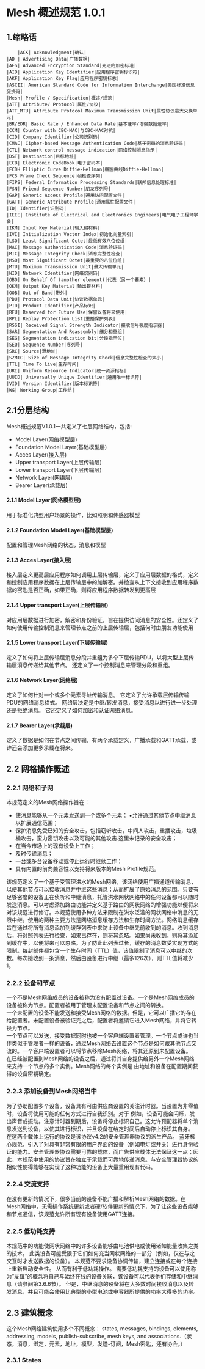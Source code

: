 # Mesh 概述规范 1.0.1

## 1.缩略语
        |ACK| Acknowledgment|确认|
	|AD | Advertising Data|广播数据|
	|AES| Advanced Encryption Standard|先进的加密标准|
	|AID| Application Key Identifier|应用程序密钥标识符|
	|AKF| Application Key Flag|应用程序密钥标志|
	|ASCII| American Standard Code for Information Interchange|美国标准信息交换码|
	|Mesh| Profile / Specification|概述/规范|
	|ATT| Attribute/ Protocol|属性/协议|
	|ATT_MTU| Attribute Protocol Maximum Transmission Unit|属性协议最大交换单元|
	|BR/EDR| Basic Rate / Enhanced Data Rate|基本速率/增强数据速率|
	|CCM| Counter with CBC-MAC|与CBC-MAC对抗|
	|CID| Company Identifier|公司识别码|
	|CMAC| Cipher-based Message Authentication Code|基于密码的消息验证码|
	|CTL| Network control message indication|网络控制消息指示|
	|DST| Destination|目标地址|
	|ECB| Electronic CodeBook|电子密码本|
	|ECDH Elliptic Curve Diffie-Hellman|椭圆曲线Diffie-Hellman|
	|FCS Frame Check Sequence|帧检查序列|
	|FIPS| Federal Information Processing Standards|联邦信息处理标准|
	|FSN| Friend Sequence Number|朋友序列号|
	|GAP| Generic Access Profile|通用访问配置文件|
	|GATT| Generic Attribute Profile|通用属性配置文件|
	|ID| Identifier|识别码|
	|IEEE| Institute of Electrical and Electronics Engineers|电气电子工程师学会|
	|IKM| Input Key Material|输入键材料|
	|IVI| Initialization Vector Index|初始化向量索引|
	|LSO| Least Significant Octet|最低有效八位位组|
	|MAC| Message Authentication Code|消息验证码|
	|MIC| Message Integrity Check|消息完整性检查|
	|MSO| Most Significant Octet|最重要的八位位组|
	|MTU| Maximum Transmission Unit|最大传输单元|
	|NID| Network Identifier|网络识别码|
	|OBO| On Behalf Of (another element)|代表（另一个要素）|
	|OKM| Output Key Material|输出键材料|
	|OOB| Out of Band|带外|
	|PDU| Protocol Data Unit|协议数据单元|
	|PID| Product Identifier|产品标识|
	|RFU| Reserved for Future Use|保留以备将来使用|
	|RPL| Replay Protection List|重播保护列表|
	|RSSI| Received Signal Strength Indicator|接收信号强度指示器|
	|SAR| Segmentation And Reassembly|细分和重组|
	|SEG| Segmentation indication bit|分段指示位|
	|SEQ| Sequence Number|序列号|
	|SRC| Source|源地址|
	|SZMIC| Size of Message Integrity Check|信息完整性检查的大小|
	|TTL| Time To Live|生存时间|
	|URI| Uniform Resource Indicator|统一资源指标|
	|UUID| Universally Unique Identifier|通用唯一标识符|
	|VID| Version Identifier|版本标识符|
	|WG| Working Group|工作组|
	
## 2.1分层结构
Mesh概述规范V1.0.1一共定义了七层网络结构，包括:<br>
* Model Layer(网络模型层)
* Foundation Model Layer(基础模型层)
* Acces Layer(接入层)
* Upper transport Layer(上层传输层)
* Lower transport Layer(下层传输层)
* Network Layer(网络层)
* Bearer Layer(承载层)

#### 2.1.1 Model Layer(网络模型层)
用于标准化典型用户场景的操作，比如照明和传感器模型
#### 2.1.2 Foundation Model Layer(基础模型层)
配置和管理Mesh网络的状态，消息和模型
#### 2.1.3 Acces Layer(接入层)
接入层定义更高层应用程序如何调用上层传输层，定义了应用层数据的格式，定义和控制应用程序数据在上层传输层中的加解密。并检查从上下文接收到应用程序数据的密匙是否正确，如果正确，则将应用程序数据转发到更高层
#### 2.1.4 Upper transport Layer(上层传输层)
对应用层数据进行加密，解密和身份验证，旨在提供访问消息的安全性。还定义了如何使用传输控制消息来管理节点之前的上层传输层，包括何时由朋友功能使用
#### 2.1.5 Lower transport Layer(下层传输层)
定义了如何将上层传输层消息分段并重组为多个下层传输PDU，以将大型上层传输层消息传递给其他节点。 还定义了一个控制消息来管理分段和重组。
#### 2.1.6 Network Layer(网络层)
定义了如何针对一个或多个元素寻址传输消息。 它定义了允许承载层传输传输PDU的网络消息格式。
网络层决定是中继/转发消息，接受消息以进行进一步处理还是拒绝消息。 它还定义了如何加密和认证网络消息。
#### 2.1.7 Bearer Layer(承载层)
定义了数据是如何在节点之间传输，有两个承载定义，广播承载和GATT承载，或许还会添加更多承载在将来。

## 2.2 网格操作概述

### 2.2.1 网络和子网
本规范定义的Mesh网络操作旨在：<br>
* 使消息能够从一个元素发送到一个或多个元素； •允许通过其他节点中继消息以扩展通信范围；
* 保护消息免受已知的安全攻击，包括窃听攻击，中间人攻击，重播攻击，垃圾桶攻击，蛮力密钥攻击以及可能的其他攻击.这里未记录的安全攻击；
* 在当今市场上的现有设备上工作；
* 及时传递消息；
* 一台或多台设备移动或停止运行时继续工作；
* 具有内置的前向兼容性以支持将来版本的Mesh Profile规范。<br>

该规范定义了一个基于受管理洪水的Mesh网络，该网络使用广播通道传输消息，以便其他节点可以接收消息并中继这些消息；从而扩展了原始消息的范围。只要有足够密度的设备正在侦听和中继消息，托管洪水网状网络中的任何设备都可以随时发送消息。可以考虑添加路由功能并定义基于路由的网状网络的增强功能以便将来对该规范进行修订。本规范使用多种方法来限制在洪水泛滥的网状网络中消息的无限中继。使用的两种主要方法是网络消息缓存方法和生存时间方法。网络消息缓存旨在通过将所有消息添加到缓存列表中来防止设备中继先前收到的消息。收到消息后，将对照列表进行检查，如果已存在，则将其忽略。如果尚未收到，则将其添加到缓存中，以便将来可以忽略。为了防止此列表过长，缓存的消息数受实现方式的限制。每封邮件都包含一个生存时间（TTL）值，该值限制了消息可以中继的次数。每次接收到一条消息，然后由设备进行中继（最多126次），则TTL值将减少1。

### 2.2.2 设备和节点
 一个不是Mesh网络成员的设备被称为没有配置过设备。一个是Mesh网络成员的设备被称为节点。配置者被用于管理未配置设备和节点之间的转换。<br>
一个未配置的设备不能发送和接受Mesh网络的数据。但是，它可以广播它的存在给配置者。未配置设备被验证完之后，配置者将邀请它进入Mesh网络，并将它转换为节点。<br>
一个节点可以发送，接受数据同时也被一个客户端设置者管理。一个节点或许也当作类似于管理者一样的设备，通过Mesh网络去设置这个节点是如何跟其他节点交流的。一个客户端设置者可以将节点移除Mesh网络，将其还原到未配置设备。<br>
在已经被配置到Mesh网络的设备之后，通过将其自身提供给另外一个Mesh网络来支持一个节点的多个实例。Mesh网络的每个实例是
由地址和设备在配置期间获得的设备密钥确定。

### 2.2.3 添加设备到Mesh网络当中
   为了协助配置多个设备，设备具有可由供应商设置的关注计时器。当设置为非零值时，设备将使用可能的任何方式进行自我识别。对于
例如，设备可能会闪烁，发出声音或振动。注意计时器到期后，设备将停止标识自己。这允许预配器将单个消息发送到设备，以使其进行标识，并且设备在给定时间后自动停止标识其自身。<br>
在这两个载体上运行的协议是该协议v4.2的安全管理器协议的派生产品。
蓝牙核心规范，引入了对具有非常有限的用户界面的设备（例如电灯或开关）进行身份验证的能力。安全管理器协议需要可靠的载体，而广告供应载体无法保证这一点；因此，本规范中使用的协议旨在独立于承载而可靠地传递消息。与安全管理器协议的相似性使得能够在实现了这种功能的设备上大量重用现有代码。

### 2.2.4 交流支持
在没有更新的情况下，很多当前的设备不能广播和解析Mesh网络的数据。在Mesh网络中，无需操作系统更新或者硬/软件更新的情况下，为了让这些设备能够和节点通信，该规范允许所有现有设备使用GATT连接。

### 2.2.5 低功耗支持
本规范中的功能使网状网络中的许多设备能够由电池供电或使用诸如能量收集之类的技术。 此类设备可能受限于它们如何充当网状网络的一部分（例如，仅在与之交互时才发送数据的设备）。 本规范不要求设备协调传输，建立连接或在每个连接上重新启动安全性。 从而有利于低功耗操作。 需要低功耗支持的设备可以使用称为“友谊”的概念将自己与始终在线的设备关联，该设备可以代表他们存储和中继消息（请参阅第3.6.6节）。 但是，中继消息的设备将在大多数时间接收消息以及转发消息，并且可能会使用比典型的小型电池或电容器所提供的功率大得多的功率。

## 2.3 建筑概念
   这个Mesh网络建筑使用多个不同概念： states, messages, bindings, elements, addressing, models, publish-subscribe, mesh keys, and associations.（状态，消息，绑定，元素，地址，模型，发送-订阅，Mesh密匙，还有协会。）
### 2.3.1 States
   



